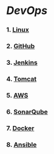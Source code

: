 *<h1>DevOps</h1>*
<h3>1. <a href="https://github.com/kmp59/DevOps/tree/master/Linux"> Linux </a></h3>
<h3>2. <a href="https://github.com/kmp59/DevOps/tree/master/GitHub"> GitHub </a></h3>
<h3>3. <a href="https://github.com/kmp59/DevOps/tree/master/Jenkins"> Jenkins </a></h3>
<h3>4. <a href="https://github.com/kmp59/DevOps/tree/master/Tomcat"> Tomcat </a></h3>
<h3>5. <a href="https://github.com/kmp59/DevOps/tree/master/AWS"> AWS </a></h3>
<h3>6. <a href="https://github.com/kmp59/DevOps/tree/master/SonarQube"> SonarQube </a></h3>
<h3>7. <a href="https://github.com/kmp59/DevOps/tree/master/Docker"> Docker </a></h3>
<h3>8. <a href="https://github.com/kmp59/DevOps/tree/master/Ansible"> Ansible </a></h3>
